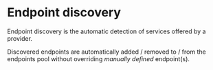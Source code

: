 # Endpoint discovery

Endpoint discovery is the automatic detection of services offered by a provider.

Discovered endpoints are automatically added / removed to / from the endpoints pool without overriding _manually defined_ endpoint(s).
